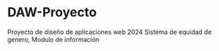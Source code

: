 # DAW-Proyecto
Proyecto de diseño de aplicaciones web 2024 Sistema de equidad de genero, Modulo de información
